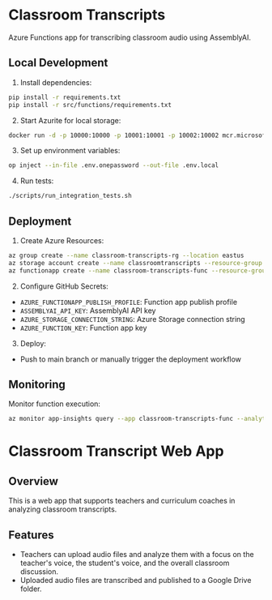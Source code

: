 # Classroom Transcripts

Azure Functions app for transcribing classroom audio using AssemblyAI.

## Local Development

1. Install dependencies:

```bash
pip install -r requirements.txt
pip install -r src/functions/requirements.txt
```

2. Start Azurite for local storage:

```bash
docker run -d -p 10000:10000 -p 10001:10001 -p 10002:10002 mcr.microsoft.com/azure-storage/azurite
```

3. Set up environment variables:

```bash
op inject --in-file .env.onepassword --out-file .env.local
```

4. Run tests:

```bash
./scripts/run_integration_tests.sh
```

## Deployment

1. Create Azure Resources:

```bash
az group create --name classroom-transcripts-rg --location eastus
az storage account create --name classroomtranscripts --resource-group classroom-transcripts-rg
az functionapp create --name classroom-transcripts-func --resource-group classroom-transcripts-rg --storage-account classroomtranscripts --runtime python --runtime-version 3.11 --functions-version 4 --os-type linux
```

2. Configure GitHub Secrets:

- `AZURE_FUNCTIONAPP_PUBLISH_PROFILE`: Function app publish profile
- `ASSEMBLYAI_API_KEY`: AssemblyAI API key
- `AZURE_STORAGE_CONNECTION_STRING`: Azure Storage connection string
- `AZURE_FUNCTION_KEY`: Function app key

3. Deploy:

- Push to main branch or manually trigger the deployment workflow

## Monitoring

Monitor function execution:

```bash
az monitor app-insights query --app classroom-transcripts-func --analytics-query "traces | where timestamp > ago(5m) and severityLevel >= 2 | project timestamp, message, severityLevel" --resource-group classroom-transcripts-rg
```

# Classroom Transcript Web App

## Overview

This is a web app that supports teachers and curriculum coaches in analyzing classroom transcripts.

## Features

- Teachers can upload audio files and analyze them with a focus on the teacher's voice, the student's voice, and the overall classroom discussion.
- Uploaded audio files are transcribed and published to a Google Drive folder.
